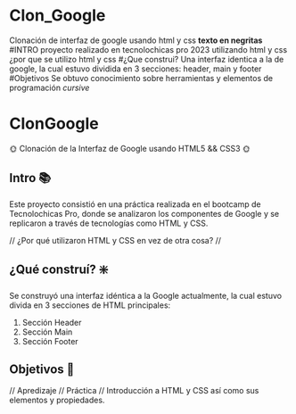 # Clon_Google
Clonación de interfaz de google usando html y css
**texto en negritas**
#INTRO
proyecto realizado en tecnolochicas pro 2023 utilizando html y css
¿por que se utilizo html y css
#¿Que construi?
Una interfaz identica a la de google, la cual estuvo dividida en 3 secciones: header, main y footer
#Objetivos
Se obtuvo conocimiento sobre herramientas y elementos de programación
*cursive*
# ClonGoogle
🌞 Clonación de la Interfaz de Google usando HTML5 &amp;&amp; CSS3 🌞

## Intro 📚
Este proyecto consistió en una práctica realizada en el bootcamp de Tecnolochicas Pro, donde se analizaron los componentes de Google y se replicaron a través de tecnologías como HTML y CSS.

// ¿Por qué utilizaron HTML y CSS en vez de otra cosa? // 

## ¿Qué construí? ❇️
Se construyó una interfaz idéntica a la Google actualmente, la cual estuvo divida en 3 secciones de HTML principales: 

1. Sección Header
2. Sección Main
3. Sección Footer

## Objetivos 🚀
// Apredizaje // Práctica // Introducción a HTML y CSS así como sus elementos y propiedades.
